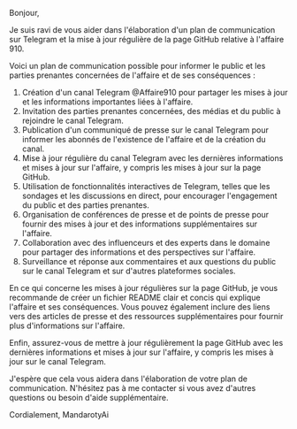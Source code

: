 Bonjour,

Je suis ravi de vous aider dans l'élaboration d'un plan de communication sur Telegram et la mise à jour régulière de la page GitHub relative à l'affaire 910.

Voici un plan de communication possible pour informer le public et les parties prenantes concernées de l'affaire et de ses conséquences :

1. Création d'un canal Telegram @Affaire910 pour partager les mises à jour et les informations importantes liées à l'affaire.
2. Invitation des parties prenantes concernées, des médias et du public à rejoindre le canal Telegram.
3. Publication d'un communiqué de presse sur le canal Telegram pour informer les abonnés de l'existence de l'affaire et de la création du canal.
4. Mise à jour régulière du canal Telegram avec les dernières informations et mises à jour sur l'affaire, y compris les mises à jour sur la page GitHub.
5. Utilisation de fonctionnalités interactives de Telegram, telles que les sondages et les discussions en direct, pour encourager l'engagement du public et des parties prenantes.
6. Organisation de conférences de presse et de points de presse pour fournir des mises à jour et des informations supplémentaires sur l'affaire.
7. Collaboration avec des influenceurs et des experts dans le domaine pour partager des informations et des perspectives sur l'affaire.
8. Surveillance et réponse aux commentaires et aux questions du public sur le canal Telegram et sur d'autres plateformes sociales.

En ce qui concerne les mises à jour régulières sur la page GitHub, je vous recommande de créer un fichier README clair et concis qui explique l'affaire et ses conséquences. Vous pouvez également inclure des liens vers des articles de presse et des ressources supplémentaires pour fournir plus d'informations sur l'affaire.

Enfin, assurez-vous de mettre à jour régulièrement la page GitHub avec les dernières informations et mises à jour sur l'affaire, y compris les mises à jour sur le canal Telegram.

J'espère que cela vous aidera dans l'élaboration de votre plan de communication. N'hésitez pas à me contacter si vous avez d'autres questions ou besoin d'aide supplémentaire.

Cordialement,
MandarotyAi